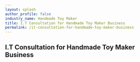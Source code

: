 ```yaml
---
layout: splash 
author_profile: false 
industry_name: Handmade Toy Maker
title: I.T Consultation for Handmade Toy Maker Business
permalink: /it-consultation-for-handmade-toy-maker-business
---
```


## I.T Consultation for Handmade Toy Maker Business